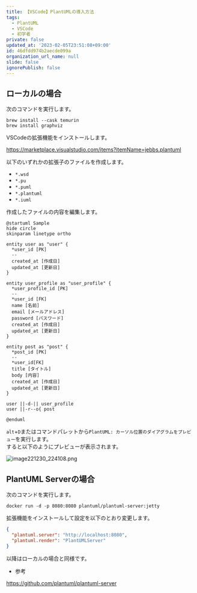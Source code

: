 ```yaml
---
title: 【VSCode】PlantUMLの導入方法
tags:
  - PlantUML
  - VSCode
  - 初学者
private: false
updated_at: '2023-02-05T23:51:08+09:00'
id: 46dfdd974b2aecde099a
organization_url_name: null
slide: false
ignorePublish: false
---
```

## ローカルの場合
次のコマンドを実行します。  

```terminal
brew install --cask temurin
brew install graphviz
```

VSCodeの拡張機能をインストールします。  

https://marketplace.visualstudio.com/items?itemName=jebbs.plantuml

以下のいずれかの拡張子のファイルを作成します。  

- `*.wsd`
- `*.pu`
- `*.puml`
- `*.plantuml`
- `*.iuml`

作成したファイルの内容を編集します。  

```sample.pu
@startuml Sample
hide circle
skinparam linetype ortho

entity user as "user" {
  *user_id [PK]
  --
  created_at [作成日]
  updated_at [更新日]
}

entity user_profile as "user_profile" {
  *user_profile_id [PK]
  --
  *user_id [FK]
  name [名前]
  email [メールアドレス]
  password [パスワード]
  created_at [作成日]
  updated_at [更新日]
}

entity post as "post" {
  *post_id [PK]
  --
  *user_id[FK]
  title [タイトル]
  body [内容]
  created_at [作成日]
  updated_at [更新日]
}

user ||-d-|| user_profile
user ||-r--o{ post

@enduml

```

`alt`+`D`またはコマンドパレットから`PlantUML: カーソル位置のダイアグラムをプレビュー`を実行します。  
すると以下のようにプレビューが表示されます。  

![image221230_224108.png](https://qiita-image-store.s3.ap-northeast-1.amazonaws.com/0/2342443/fa6c6589-ece5-fb81-ffe3-fba8cc921270.png)

## PlantUML Serverの場合

次のコマンドを実行します。  

```terminal
docker run -d -p 8080:8080 plantuml/plantuml-server:jetty
```

拡張機能をインストールして設定を以下のとおり変更します。  

```settings.json
{
  "plantuml.server": "http://localhost:8080",
  "plantuml.render": "PlantUMLServer"
}
```

以降はローカルの場合と同様です。  

- 参考

https://github.com/plantuml/plantuml-server
